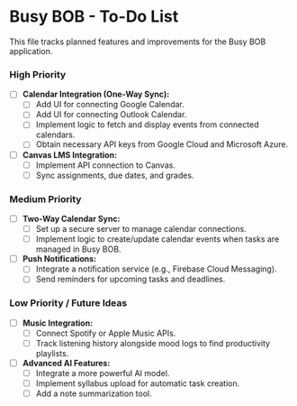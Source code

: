 # Busy BOB - To-Do List

This file tracks planned features and improvements for the Busy BOB application.

### High Priority
-   [ ] **Calendar Integration (One-Way Sync):**
    -   [ ] Add UI for connecting Google Calendar.
    -   [ ] Add UI for connecting Outlook Calendar.
    -   [ ] Implement logic to fetch and display events from connected calendars.
    -   [ ] Obtain necessary API keys from Google Cloud and Microsoft Azure.

-   [ ] **Canvas LMS Integration:**
    -   [ ] Implement API connection to Canvas.
    -   [ ] Sync assignments, due dates, and grades.

### Medium Priority
-   [ ] **Two-Way Calendar Sync:**
    -   [ ] Set up a secure server to manage calendar connections.
    -   [ ] Implement logic to create/update calendar events when tasks are managed in Busy BOB.

-   [ ] **Push Notifications:**
    -   [ ] Integrate a notification service (e.g., Firebase Cloud Messaging).
    -   [ ] Send reminders for upcoming tasks and deadlines.

### Low Priority / Future Ideas
-   [ ] **Music Integration:**
    -   [ ] Connect Spotify or Apple Music APIs.
    -   [ ] Track listening history alongside mood logs to find productivity playlists.

-   [ ] **Advanced AI Features:**
    -   [ ] Integrate a more powerful AI model.
    -   [ ] Implement syllabus upload for automatic task creation.
    -   [ ] Add a note summarization tool. 